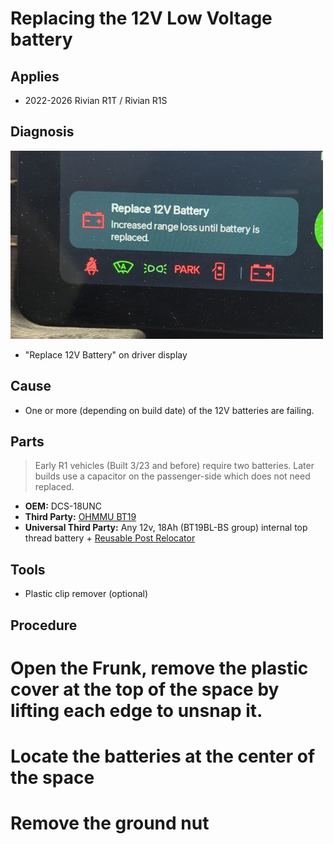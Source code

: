 # Replacing the 12V Low Voltage battery

## Applies

  * 2022-2026 Rivian R1T / Rivian R1S

## Diagnosis

![Replace 12V Battery](warning-12v.jpg)

  * "Replace 12V Battery" on driver display

## Cause

  * One or more (depending on build date) of the 12V batteries are failing.

## Parts

> Early R1 vehicles (Built 3/23 and before) require two batteries. Later builds
> use a capacitor on the passenger-side which does not need replaced.

  * **OEM:** DCS-18UNC
  * **Third Party:** [OHMMU BT19](https://www.ohmmu.com/product-page/12v-lithium-battery-for-r1t-r1s)
  * **Universal Third Party:** Any 12v, 18Ah (BT19BL-BS group) internal top thread battery + [Reusable Post Relocator](https://soonishev.com/products/battery-post-relocator)

## Tools

  * Plastic clip remover (optional)

## Procedure

  # Open the Frunk, remove the plastic cover at the top of the space by lifting each edge to unsnap it.
  # Locate the batteries at the center of the space
  # Remove the ground nut
